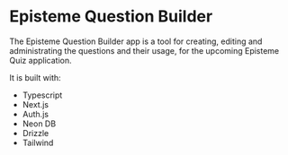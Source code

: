# Episteme Question Builder

The Episteme Question Builder app is a tool for creating, editing and administrating the questions and their usage, for the upcoming Episteme Quiz application.

It is built with:

- Typescript
- Next.js
- Auth.js
- Neon DB
- Drizzle
- Tailwind

